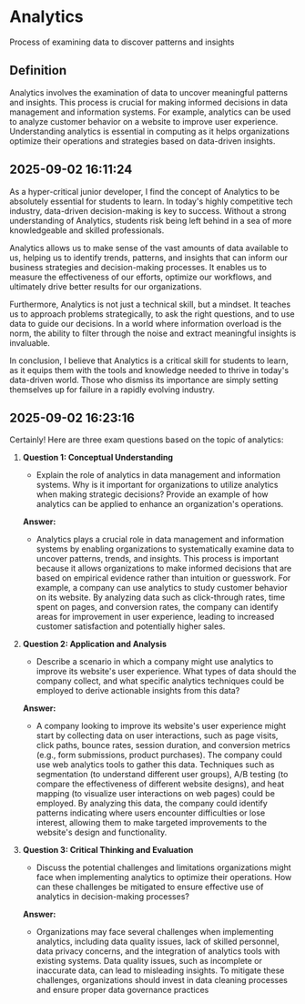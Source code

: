 # Analytics

Process of examining data to discover patterns and insights

## Definition
Analytics involves the examination of data to uncover meaningful patterns and insights. This process is crucial for making informed decisions in data management and information systems. For example, analytics can be used to analyze customer behavior on a website to improve user experience. Understanding analytics is essential in computing as it helps organizations optimize their operations and strategies based on data-driven insights.

## 2025-09-02 16:11:24
As a hyper-critical junior developer, I find the concept of Analytics to be absolutely essential for students to learn. In today's highly competitive tech industry, data-driven decision-making is key to success. Without a strong understanding of Analytics, students risk being left behind in a sea of more knowledgeable and skilled professionals.

Analytics allows us to make sense of the vast amounts of data available to us, helping us to identify trends, patterns, and insights that can inform our business strategies and decision-making processes. It enables us to measure the effectiveness of our efforts, optimize our workflows, and ultimately drive better results for our organizations.

Furthermore, Analytics is not just a technical skill, but a mindset. It teaches us to approach problems strategically, to ask the right questions, and to use data to guide our decisions. In a world where information overload is the norm, the ability to filter through the noise and extract meaningful insights is invaluable.

In conclusion, I believe that Analytics is a critical skill for students to learn, as it equips them with the tools and knowledge needed to thrive in today's data-driven world. Those who dismiss its importance are simply setting themselves up for failure in a rapidly evolving industry.

## 2025-09-02 16:23:16
Certainly! Here are three exam questions based on the topic of analytics:

1. **Question 1: Conceptual Understanding**
   - Explain the role of analytics in data management and information systems. Why is it important for organizations to utilize analytics when making strategic decisions? Provide an example of how analytics can be applied to enhance an organization's operations.

   **Answer:** 
   - Analytics plays a crucial role in data management and information systems by enabling organizations to systematically examine data to uncover patterns, trends, and insights. This process is important because it allows organizations to make informed decisions that are based on empirical evidence rather than intuition or guesswork. For example, a company can use analytics to study customer behavior on its website. By analyzing data such as click-through rates, time spent on pages, and conversion rates, the company can identify areas for improvement in user experience, leading to increased customer satisfaction and potentially higher sales.

2. **Question 2: Application and Analysis**
   - Describe a scenario in which a company might use analytics to improve its website's user experience. What types of data should the company collect, and what specific analytics techniques could be employed to derive actionable insights from this data?

   **Answer:** 
   - A company looking to improve its website's user experience might start by collecting data on user interactions, such as page visits, click paths, bounce rates, session duration, and conversion metrics (e.g., form submissions, product purchases). The company could use web analytics tools to gather this data. Techniques such as segmentation (to understand different user groups), A/B testing (to compare the effectiveness of different website designs), and heat mapping (to visualize user interactions on web pages) could be employed. By analyzing this data, the company could identify patterns indicating where users encounter difficulties or lose interest, allowing them to make targeted improvements to the website's design and functionality.

3. **Question 3: Critical Thinking and Evaluation**
   - Discuss the potential challenges and limitations organizations might face when implementing analytics to optimize their operations. How can these challenges be mitigated to ensure effective use of analytics in decision-making processes?

   **Answer:** 
   - Organizations may face several challenges when implementing analytics, including data quality issues, lack of skilled personnel, data privacy concerns, and the integration of analytics tools with existing systems. Data quality issues, such as incomplete or inaccurate data, can lead to misleading insights. To mitigate these challenges, organizations should invest in data cleaning processes and ensure proper data governance practices
